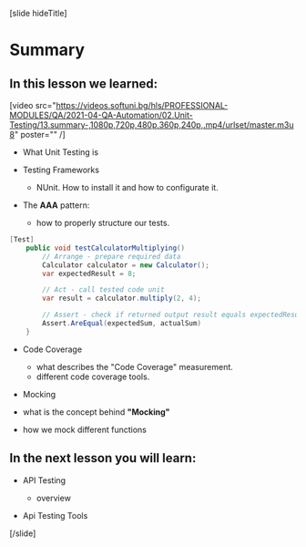 

[slide hideTitle]

# Summary

## In this lesson we learned:

[video src="https://videos.softuni.bg/hls/PROFESSIONAL-MODULES/QA/2021-04-QA-Automation/02.Unit-Testing/13.summary-,1080p,720p,480p,360p,240p,.mp4/urlset/master.m3u8" poster="" /]

- What Unit Testing is

- Testing Frameworks
  - NUnit. How to install it and how to configurate it.

- The **AAA** pattern:
  - how to properly structure our tests.

```csharp
[Test]
    public void testCalculatorMultiplying() 
        // Arrange - prepare required data
        Calculator calculator = new Calculator();
        var expectedResult = 8;

        // Act - call tested code unit
        var result = calculator.multiply(2, 4);

        // Assert - check if returned output result equals expectedResult
        Assert.AreEqual(expectedSum, actualSum)
    }
```

- Code Coverage
  - what describes the "Code Coverage" measurement.
  - different code coverage tools.

- Mocking 
 - what is the concept behind **"Mocking"**
 - how we mock different functions

## In the next lesson you will learn:

- API Testing
  - overview

- Api Testing Tools


[/slide]


